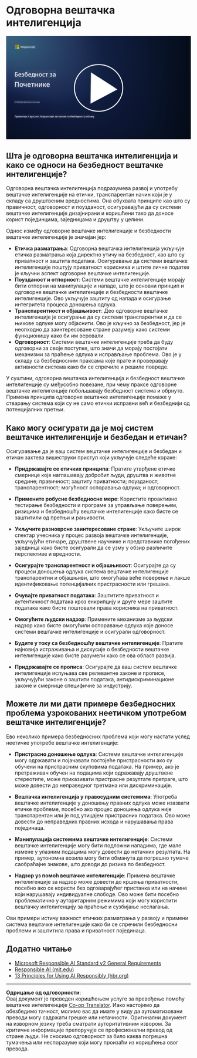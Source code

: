 <!--
CO_OP_TRANSLATOR_METADATA:
{
  "original_hash": "5e9775ee91bde7d44577891d5f11c4c5",
  "translation_date": "2025-09-04T00:08:38+00:00",
  "source_file": "8.3 Responsible AI.md",
  "language_code": "sr"
}
-->
# Одговорна вештачка интелигенција

[![Погледајте видео](../../translated_images/8-3_placeholder.9a5623e020ef9751bfd82c06e3014edc976e2b2dc6ac5836571e63873a3c28b4.sr.png)](https://learn-video.azurefd.net/vod/player?id=b7517901-8f81-4475-b586-385a361c51e8)

## Шта је одговорна вештачка интелигенција и како се односи на безбедност вештачке интелигенције?

Одговорна вештачка интелигенција подразумева развој и употребу вештачке интелигенције на етички, транспарентан начин који је у складу са друштвеним вредностима. Она обухвата принципе као што су правичност, одговорност и поузданост, осигуравајући да су системи вештачке интелигенције дизајнирани и коришћени тако да доносе корист појединцима, заједницама и друштву у целини.

Однос између одговорне вештачке интелигенције и безбедности вештачке интелигенције је значајан јер:

-   **Етичка разматрања**: Одговорна вештачка интелигенција укључује етичка разматрања која директно утичу на безбедност, као што су приватност и заштита података. Осигуравање да системи вештачке интелигенције поштују приватност корисника и штите личне податке је кључни аспект одговорне вештачке интелигенције.
-   **Поузданост и отпорност**: Системи вештачке интелигенције морају бити отпорни на манипулације и нападе, што је основни принцип и одговорне вештачке интелигенције и безбедности вештачке интелигенције. Ово укључује заштиту од напада и осигурање интегритета процеса доношења одлука.
-   **Транспарентност и објашњивост**: Део одговорне вештачке интелигенције је осигурање да су системи транспарентни и да се њихове одлуке могу објаснити. Ово је кључно за безбедност, јер је неопходно да заинтересоване стране разумеју како системи функционишу како би им веровали.
-   **Одговорност**: Системи вештачке интелигенције треба да буду одговорни за своје поступке, што значи да морају постојати механизми за праћење одлука и исправљање проблема. Ово је у складу са безбедносним праксама које прате и проверавају активности система како би се спречиле и решиле повреде.

У суштини, одговорна вештачка интелигенција и безбедност вештачке интелигенције су међусобно повезане, при чему праксе одговорне вештачке интелигенције побољшавају безбедност система и обрнуто. Примена принципа одговорне вештачке интелигенције помаже у стварању система који су не само етички исправни већ и безбеднији од потенцијалних претњи.

## Како могу осигурати да је мој систем вештачке интелигенције и безбедан и етичан?

Осигуравање да је ваш систем вештачке интелигенције и безбедан и етичан захтева вишеструки приступ који укључује следеће кораке:

- **Придржавајте се етичких принципа**: Пратите утврђене етичке смернице које наглашавају добробит људи, друштва и животне средине; правичност; заштиту приватности; поузданост; транспарентност; могућност оспоравања одлука; и одговорност.

- **Примените робусне безбедносне мере**: Користите проактивно тестирање безбедности и програме за управљање поверењем, ризицима и безбедношћу вештачке интелигенције како бисте се заштитили од претњи и рањивости.

- **Укључите разноврсне заинтересоване стране**: Укључите широк спектар учесника у процес развоја вештачке интелигенције, укључујући етичаре, друштвене научнике и представнике погођених заједница како бисте осигурали да се узму у обзир различите перспективе и вредности.

- **Осигурајте транспарентност и објашњивост**: Осигурајте да су процеси доношења одлука система вештачке интелигенције транспарентни и објашњиви, што омогућава веће поверење и лакше идентификовање потенцијалних пристрасности или грешака.

- **Очувајте приватност података**: Заштитите приватност и аутентичност података кроз енкрипцију и друге мере заштите података како бисте поштовали права корисника на приватност.

- **Омогућите људски надзор**: Примените механизме за људски надзор како бисте омогућили оспоравање одлука које доносе системи вештачке интелигенције и осигурали одговорност.

- **Будите у току са безбедношћу вештачке интелигенције**: Пратите најновија истраживања и дискусије о безбедности вештачке интелигенције како бисте разумели како се ова област развија.

- **Придржавајте се прописа**: Осигурајте да ваш систем вештачке интелигенције испуњава све релевантне законе и прописе, укључујући законе о заштити података, антидискриминационе законе и смернице специфичне за индустрију.

## Можете ли ми дати примере безбедносних проблема узрокованих неетичком употребом вештачке интелигенције?

Ево неколико примера безбедносних проблема који могу настати услед неетичке употребе вештачке интелигенције:

- **Пристрасно доношење одлука**: Системи вештачке интелигенције могу одржавати и појачавати постојеће пристрасности ако су обучени на пристрасним скуповима података. На пример, ако је претраживач обучен на подацима који одражавају друштвене стереотипе, може приказивати пристрасне резултате претраге, што може довести до неправедног третмана или дискриминације.

- **Вештачка интелигенција у правосудним системима**: Употреба вештачке интелигенције у доношењу правних одлука може изазвати етичке проблеме, посебно ако процес доношења одлука није транспарентан или је под утицајем пристрасних података. Ово може довести до неправедних правних исхода и нарушавања права појединаца.

- **Манипулација системима вештачке интелигенције**: Системи вештачке интелигенције могу бити подложни нападима, где мале измене у улазним подацима могу довести до нетачних резултата. На пример, аутономна возила могу бити обманута да погрешно тумаче саобраћајне знакове, што доводи до ризика по безбедност.

- **Надзор уз помоћ вештачке интелигенције**: Примена вештачке интелигенције за надзор може довести до кршења приватности, посебно ако се користи без одговарајућег пристанка или на начине који нарушавају индивидуалне слободе. Ово може бити посебно проблематично у ауторитарним режимима који могу користити вештачку интелигенцију за праћење и сузбијање неслагања.

Ови примери истичу важност етичких разматрања у развоју и примени система вештачке интелигенције како би се спречили безбедносни проблеми и заштитила права и приватност појединаца.

## Додатно читање

 - [Microsoft Responsible AI Standard v2 General Requirements](https://query.prod.cms.rt.microsoft.com/cms/api/am/binary/RE5cmFl?culture=en-us&country=us&WT.mc_id=academic-96948-sayoung)
 - [Responsible AI (mit.edu)](https://sloanreview.mit.edu/big-ideas/responsible-ai/)
 - [13 Principles for Using AI Responsibly (hbr.org)](https://hbr.org/2023/06/13-principles-for-using-ai-responsibly)

---

**Одрицање од одговорности**:  
Овај документ је преведен коришћењем услуге за превођење помоћу вештачке интелигенције [Co-op Translator](https://github.com/Azure/co-op-translator). Иако настојимо да обезбедимо тачност, молимо вас да имате у виду да аутоматизовани преводи могу садржати грешке или нетачности. Оригинални документ на изворном језику треба сматрати ауторитативним извором. За критичне информације препоручује се професионални превод од стране људи. Не сносимо одговорност за било каква погрешна тумачења или неспоразуме који могу произаћи из коришћења овог превода.